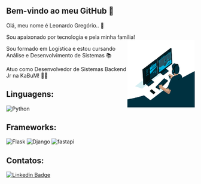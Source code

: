    ## Bem-vindo ao meu GitHub :rocket:
   
Olá, meu nome é Leonardo Gregório.. 👋

Sou apaixonado por tecnologia e pela minha família!  <img align="right" alt="GIF" src="https://github.com/LeonardoGregoriocs/LeonardoGregoriocs/blob/main/code.gif?raw=true" width="180" height="180" />

Sou formado em Logística e estou cursando Análise e Desenvolvimento de Sistemas 📚

Atuo como Desenvolvedor de Sistemas Backend Jr na KaBuM! 👨‍💻



## Linguagens:

![Python](https://img.shields.io/badge/Python-FFD43B?style=for-the-badge&logo=python&logoColor=darkgreen)

## Frameworks:

![Flask](https://img.shields.io/badge/Flask-000000?style=for-the-badge&logo=flask&logoColor=white)
![Django](https://img.shields.io/badge/Django-092E20?style=for-the-badge&logo=django&logoColor=green)
![fastapi](https://img.shields.io/badge/fastapi-109989?style=for-the-badge&logo=FASTAPI&logoColor=white)

## Contatos:

[![Linkedin Badge](https://img.shields.io/badge/-LinkedIn-blue?style=flat-square&logo=Linkedin&logoColor=white&link=https://www.linkedin.com/in/leonardo-greg%C3%B3rio-6b8568165/)](https://www.linkedin.com/in/leonardo-greg%C3%B3rio-6b8568165/)
